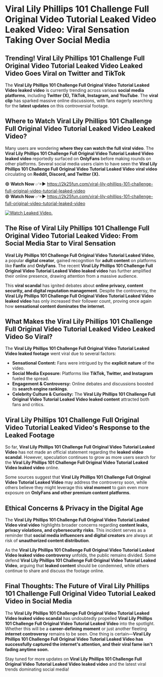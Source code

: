 # Viral Lily Phillips 101 Challenge Full Original Video Tutorial Leaked Video Leaked Video: Viral Sensation Taking Over Social Media

## **Trending! Viral Lily Phillips 101 Challenge Full Original Video Tutorial Leaked Video Leaked Video Goes Viral on Twitter and TikTok**
The **Viral Lily Phillips 101 Challenge Full Original Video Tutorial Leaked Video leaked video** is currently trending across various **social media platforms**, including **Twitter (X), TikTok, Instagram, and YouTube**. The **viral clip** has sparked massive online discussions, with fans eagerly searching for the **latest updates** on this controversial footage.

## **Where to Watch Viral Lily Phillips 101 Challenge Full Original Video Tutorial Leaked Video Leaked Video?**
Many users are wondering **where they can watch the full viral video**. The **Viral Lily Phillips 101 Challenge Full Original Video Tutorial Leaked Video leaked video** reportedly surfaced on **OnlyFans** before making rounds on other platforms. Several social media users claim to have seen the **Viral Lily Phillips 101 Challenge Full Original Video Tutorial Leaked Video viral video** circulating on **Reddit, Discord, and Twitter (X).**

🟢 **Watch Now** ✅=► https://2k25fun.com/viral-lily-phillips-101-challenge-full-original-video-tutorial-leaked-video  
🟢 **Watch Now** ✅=► https://2k25fun.com/viral-lily-phillips-101-challenge-full-original-video-tutorial-leaked-video  

[![Watch Leaked Video.](https://miro.medium.com/v2/resize:fit:828/format:webp/1*cilzJN44JGOrTw9NJCrNHA.gif "Watch Leaked Video")](https://2k25fun.com/viral-lily-phillips-101-challenge-full-original-video-tutorial-leaked-video)

## **The Rise of Viral Lily Phillips 101 Challenge Full Original Video Tutorial Leaked Video: From Social Media Star to Viral Sensation**
**Viral Lily Phillips 101 Challenge Full Original Video Tutorial Leaked Video**, a popular **digital creator**, gained recognition for **adult content** on platforms like **Fanfix** and **OnlyFans**. The recent **Viral Lily Phillips 101 Challenge Full Original Video Tutorial Leaked Video leaked video** has further amplified their online presence, drawing attention from a massive audience.

This **viral scandal** has ignited debates about **online privacy, content security, and digital reputation management**. Despite the controversy, the **Viral Lily Phillips 101 Challenge Full Original Video Tutorial Leaked Video leaked video** has only increased their follower count, proving once again how **sensational content dominates the internet**.

## **What Makes the Viral Lily Phillips 101 Challenge Full Original Video Tutorial Leaked Video Leaked Video So Viral?**
The **Viral Lily Phillips 101 Challenge Full Original Video Tutorial Leaked Video leaked footage** went viral due to several factors:
- **Sensational Content:** Fans were intrigued by the **explicit nature** of the video.
- **Social Media Exposure:** Platforms like **TikTok, Twitter, and Instagram** fueled the spread.
- **Engagement & Controversy:** Online debates and discussions boosted its **search engine rankings**.
- **Celebrity Culture & Curiosity:** The **Viral Lily Phillips 101 Challenge Full Original Video Tutorial Leaked Video leaked content** attracted both fans and critics.

## **Viral Lily Phillips 101 Challenge Full Original Video Tutorial Leaked Video's Response to the Leaked Footage**
So far, **Viral Lily Phillips 101 Challenge Full Original Video Tutorial Leaked Video** has not made an official statement regarding the **leaked video scandal**. However, speculation continues to grow as more users search for the **Viral Lily Phillips 101 Challenge Full Original Video Tutorial Leaked Video leaked video** online.

Some sources suggest that **Viral Lily Phillips 101 Challenge Full Original Video Tutorial Leaked Video** may address the controversy soon, while others believe they might leverage this **viral moment** to gain even more exposure on **OnlyFans and other premium content platforms**.

## **Ethical Concerns & Privacy in the Digital Age**
The **Viral Lily Phillips 101 Challenge Full Original Video Tutorial Leaked Video viral video** highlights broader concerns regarding **content leaks, privacy violations, and cybersecurity risks**. This incident serves as a reminder that **social media influencers and digital creators** are always at risk of **unauthorized content distribution**.

As the **Viral Lily Phillips 101 Challenge Full Original Video Tutorial Leaked Video leaked video controversy** unfolds, the public remains divided. Some defend **Viral Lily Phillips 101 Challenge Full Original Video Tutorial Leaked Video**, arguing that **leaked content** should be condemned, while others continue to share and discuss the footage online.

## **Final Thoughts: The Future of Viral Lily Phillips 101 Challenge Full Original Video Tutorial Leaked Video in Social Media**
The **Viral Lily Phillips 101 Challenge Full Original Video Tutorial Leaked Video leaked video scandal** has undoubtedly propelled **Viral Lily Phillips 101 Challenge Full Original Video Tutorial Leaked Video** into the spotlight. Whether this will be a **career-defining moment** or just another fleeting **internet controversy** remains to be seen. One thing is certain—**Viral Lily Phillips 101 Challenge Full Original Video Tutorial Leaked Video has successfully captured the internet's attention, and their viral fame isn't fading anytime soon.**

Stay tuned for more updates on **Viral Lily Phillips 101 Challenge Full Original Video Tutorial Leaked Video leaked video** and the latest viral trends dominating social media!
